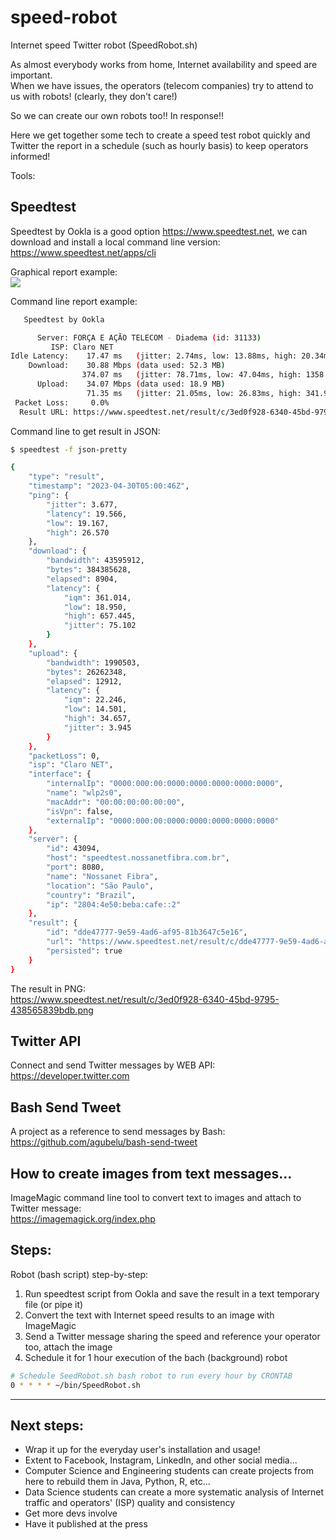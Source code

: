 # speed-robot
Internet speed Twitter robot (SpeedRobot.sh)

As almost everybody works from home, Internet availability and speed are important.<br>
When we have issues, the operators (telecom companies) try to attend to us with robots! (clearly, they don't care!)

So we can create our own robots too!! In response!!

Here we get together some tech to create a speed test robot quickly and Twitter the report in a schedule (such as hourly basis) to keep operators informed!

Tools:

## Speedtest

Speedtest by Ookla is a good option https://www.speedtest.net, we can download and install a local command line version:
https://www.speedtest.net/apps/cli

Graphical report example:<br>
![](https://www.speedtest.net/result/14675293137.png)

Command line report example:
```bash
   Speedtest by Ookla

      Server: FORÇA E AÇÃO TELECOM - Diadema (id: 31133)
         ISP: Claro NET
Idle Latency:    17.47 ms   (jitter: 2.74ms, low: 13.88ms, high: 20.34ms)
    Download:    30.88 Mbps (data used: 52.3 MB)                                                   
                374.07 ms   (jitter: 78.71ms, low: 47.04ms, high: 1358.62ms)
      Upload:    34.07 Mbps (data used: 18.9 MB)                                                   
                 71.35 ms   (jitter: 21.05ms, low: 26.83ms, high: 341.94ms)
 Packet Loss:     0.0%
  Result URL: https://www.speedtest.net/result/c/3ed0f928-6340-45bd-9795-438565839bdb
```

Command line to get result in JSON:

```bash
$ speedtest -f json-pretty

{
    "type": "result",
    "timestamp": "2023-04-30T05:00:46Z",
    "ping": {
        "jitter": 3.677,
        "latency": 19.566,
        "low": 19.167,
        "high": 26.570
    },
    "download": {
        "bandwidth": 43595912,
        "bytes": 384385628,
        "elapsed": 8904,
        "latency": {
            "iqm": 361.014,
            "low": 18.950,
            "high": 657.445,
            "jitter": 75.102
        }
    },
    "upload": {
        "bandwidth": 1990503,
        "bytes": 26262348,
        "elapsed": 12912,
        "latency": {
            "iqm": 22.246,
            "low": 14.501,
            "high": 34.657,
            "jitter": 3.945
        }
    },
    "packetLoss": 0,
    "isp": "Claro NET",
    "interface": {
        "internalIp": "0000:000:00:0000:0000:0000:0000:0000",
        "name": "wlp2s0",
        "macAddr": "00:00:00:00:00:00",
        "isVpn": false,
        "externalIp": "0000:000:00:0000:0000:0000:0000:0000"
    },
    "server": {
        "id": 43094,
        "host": "speedtest.nossanetfibra.com.br",
        "port": 8080,
        "name": "Nossanet Fibra",
        "location": "São Paulo",
        "country": "Brazil",
        "ip": "2804:4e50:beba:cafe::2"
    },
    "result": {
        "id": "dde47777-9e59-4ad6-af95-81b3647c5e16",
        "url": "https://www.speedtest.net/result/c/dde47777-9e59-4ad6-af95-81b3647c5e16",
        "persisted": true
    }
}

```

The result in PNG:<br>
https://www.speedtest.net/result/c/3ed0f928-6340-45bd-9795-438565839bdb.png

## Twitter API

Connect and send Twitter messages by WEB API:<br>
https://developer.twitter.com

## Bash Send Tweet

A project as a reference to send messages by Bash:<br>
https://github.com/agubelu/bash-send-tweet

## How to create images from text messages...

ImageMagic command line tool to convert text to images and attach to Twitter message:<br>
https://imagemagick.org/index.php

## Steps:

Robot (bash script) step-by-step:

1. Run speedtest script from Ookla and save the result in a text temporary file (or pipe it)
2. Convert the text with Internet speed results to an image with ImageMagic
3. Send a Twitter message sharing the speed and reference your operator too, attach the image
4. Schedule it for 1 hour execution of the bach (background) robot
```bash
# Schedule SeedRobot.sh bash robot to run every hour by CRONTAB
0 * * * * ~/bin/SpeedRobot.sh
```
---
## Next steps:

- Wrap it up for the everyday user's installation and usage!<br>
- Extent to Facebook, Instagram, LinkedIn, and other social media...<br>
- Computer Science and Engineering students can create projects from here to rebuild them in Java, Python, R, etc...<br>
- Data Science students can create a more systematic analysis of Internet traffic and operators' (ISP) quality and consistency
- Get more devs involve
- Have it published at the press
